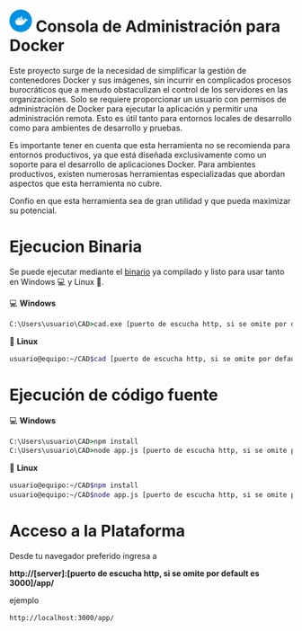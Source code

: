 # <img src="https://github.com/bernardosegura/CAD/blob/master/icon.svg" alt="Logo Docker" style="width: 40px; height: 40px;" /> Consola de Administración para Docker

Este proyecto surge de la necesidad de simplificar la gestión de contenedores Docker y sus imágenes, sin incurrir en complicados procesos burocráticos que a menudo obstaculizan el control de los servidores en las organizaciones. Solo se requiere proporcionar un usuario con permisos de administración de Docker para ejecutar la aplicación y permitir una administración remota. Esto es útil tanto para entornos locales de desarrollo como para ambientes de desarrollo y pruebas.

Es importante tener en cuenta que esta herramienta no se recomienda para entornos productivos, ya que está diseñada exclusivamente como un soporte para el desarrollo de aplicaciones Docker. Para ambientes productivos, existen numerosas herramientas especializadas que abordan aspectos que esta herramienta no cubre.

Confio en que esta herramienta sea de gran utilidad y que pueda maximizar su potencial.

# Ejecucion Binaria
Se puede ejecutar mediante el [binario](https://github.com/bernardosegura/CAD/releases/tag/v0.2-Beta) ya compilado y listo para usar tanto en Windows 💻 y Linux 🐧.

💻 __Windows__
```cmd
C:\Users\usuario\CAD>cad.exe [puerto de escucha http, si se omite por default es 3000] 
```
🐧 __Linux__
```bash
usuario@equipo:~/CAD$cad [puerto de escucha http, si se omite por default es 3000] 
```

# Ejecución de código fuente

💻 __Windows__
```cmd
C:\Users\usuario\CAD>npm install 
C:\Users\usuario\CAD>node app.js [puerto de escucha http, si se omite por default es 3000] 
```
🐧 __Linux__
```bash
usuario@equipo:~/CAD$npm install
usuario@equipo:~/CAD$node app.js [puerto de escucha http, si se omite por default es 3000] 
```
# Acceso a la Plataforma

Desde tu navegador preferido ingresa a 

__http://[server]:[puerto de escucha http, si se omite por default es 3000]/app/__

ejemplo
```
http://localhost:3000/app/
```
